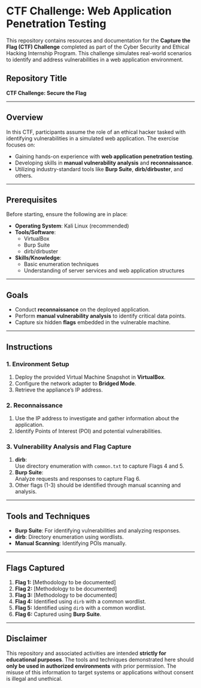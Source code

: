 # CTF Challenge: Web Application Penetration Testing

This repository contains resources and documentation for the **Capture the Flag (CTF) Challenge** completed as part of the Cyber Security and Ethical Hacking Internship Program. This challenge simulates real-world scenarios to identify and address vulnerabilities in a web application environment.

## Repository Title

**CTF Challenge: Secure the Flag**

---

## Overview

In this CTF, participants assume the role of an ethical hacker tasked with identifying vulnerabilities in a simulated web application. The exercise focuses on:

- Gaining hands-on experience with **web application penetration testing**.
- Developing skills in **manual vulnerability analysis** and **reconnaissance**.
- Utilizing industry-standard tools like **Burp Suite**, **dirb/dirbuster**, and others.

---

## Prerequisites

Before starting, ensure the following are in place:

- **Operating System**: Kali Linux (recommended)
- **Tools/Software**:  
  - VirtualBox  
  - Burp Suite  
  - dirb/dirbuster  
- **Skills/Knowledge**:  
  - Basic enumeration techniques  
  - Understanding of server services and web application structures  

---

## Goals

- Conduct **reconnaissance** on the deployed application.
- Perform **manual vulnerability analysis** to identify critical data points.
- Capture six hidden **flags** embedded in the vulnerable machine.

---

## Instructions

### 1. Environment Setup
1. Deploy the provided Virtual Machine Snapshot in **VirtualBox**.
2. Configure the network adapter to **Bridged Mode**.
3. Retrieve the appliance’s IP address.

### 2. Reconnaissance
1. Use the IP address to investigate and gather information about the application.
2. Identify Points of Interest (POI) and potential vulnerabilities.

### 3. Vulnerability Analysis and Flag Capture
1. **dirb**:  
   Use directory enumeration with `common.txt` to capture Flags 4 and 5.  
2. **Burp Suite**:  
   Analyze requests and responses to capture Flag 6.  
3. Other flags (1-3) should be identified through manual scanning and analysis.

---

## Tools and Techniques

- **Burp Suite**: For identifying vulnerabilities and analyzing responses.
- **dirb**: Directory enumeration using wordlists.
- **Manual Scanning**: Identifying POIs manually.

---

## Flags Captured

1. **Flag 1:** [Methodology to be documented]
2. **Flag 2:** [Methodology to be documented]
3. **Flag 3:** [Methodology to be documented]
4. **Flag 4:** Identified using `dirb` with a common wordlist.
5. **Flag 5:** Identified using `dirb` with a common wordlist.
6. **Flag 6:** Captured using **Burp Suite**.

---

## Disclaimer

This repository and associated activities are intended **strictly for educational purposes**. The tools and techniques demonstrated here should **only be used in authorized environments** with prior permission. The misuse of this information to target systems or applications without consent is illegal and unethical.


